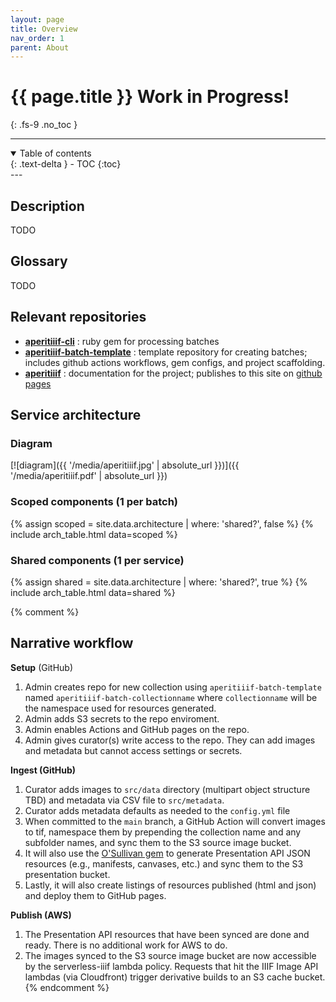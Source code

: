 ```yaml
---
layout: page
title: Overview
nav_order: 1
parent: About
---
```


# {{ page.title }} <span class="label label-purple">Work in Progress!</span>
{: .fs-9 .no_toc }

---

<details open markdown="block">
  <summary>
    Table of contents
  </summary>
  {: .text-delta }
- TOC
{:toc}
</details>
---

## Description

TODO

## Glossary

TODO

## Relevant repositories

-   **[aperitiiif-cli](https://github.com/nyu-dss/aperitiiif-cli)** : ruby gem for processing batches
-   **[aperitiiif-batch-template](https://github.com/nyu-dss/aperitiiif-batch-template)** : template repository for creating batches; includes github actions workflows, gem configs, and project scaffolding.
-   **[aperitiiif](https://github.com/nyu-dss/aperitiiif)** : documentation for the project; publishes to this site on [github pages](https://nyu-dss.github.io/aperitiiif)

## Service architecture

### Diagram

[![diagram]({{ '/media/aperitiiif.jpg' | absolute_url }})]({{ '/media/aperitiiif.pdf' | absolute_url }})

### Scoped components (1 per batch)

{% assign scoped = site.data.architecture | where: 'shared?', false %}
{% include arch_table.html data=scoped %}

### Shared components (1 per service)

{% assign shared = site.data.architecture | where: 'shared?', true %}
{% include arch_table.html data=shared %}


{% comment %}

## Narrative workflow

**Setup** (GitHub)
1. Admin creates repo for new collection using `aperitiiif-batch-template` named `aperitiiif-batch-collectionname` where `collectionname` will be the namespace used for resources generated.
2. Admin adds S3 secrets to the repo enviroment.
3. Admin enables Actions and GitHub pages on the repo.
4. Admin gives curator(s) write access to the repo. They can add images and metadata but cannot access settings or secrets.  

**Ingest (GitHub)**  
1. Curator adds images to `src/data` directory (multipart object structure TBD) and metadata via CSV file to `src/metadata`.
2. Curator adds metadata defaults as needed to the `config.yml` file
3. When committed to the `main` branch, a GitHub Action will convert images to tif, namespace them by prepending the collection name and any subfolder names, and sync them to the S3 source image bucket.
4. It will also use the [O'Sullivan gem](https://github.com/iiif-prezi/osullivan) to generate Presentation API JSON resources (e.g., manifests, canvases, etc.) and sync them to the S3 presentation bucket.
5. Lastly, it will also create listings of resources published (html and json) and deploy them to GitHub pages.

**Publish (AWS)**
1. The Presentation API resources that have been synced are done and ready. There is no additional work for AWS to do.
2. The images synced to the S3 source image bucket are now accessible by the serverless-iiif lambda policy. Requests that hit the IIIF Image API lambdas (via Cloudfront) trigger derivative builds to an S3 cache bucket.
{% endcomment %}
